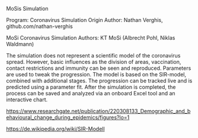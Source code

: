 MoSis Simulation

Program: Coronavirus Simulation
Origin Author: Nathan Verghis, github.com/nathan-verghis

MoSi Coronavirus Simulation
Authors: KT MoSi (Albrecht Pohl, Niklas Waldmann)

The simulation does not represent a scientific model of the coronavirus spread. However, basic influences as the division of areas,
vaccination, contact restrictions and immunity can be seen and reproduced. Parameters are used to tweak the progression.
The model is based on the SIR-model, combined with additional stages. The progression can be tracked live and is
predicted using a parameter fit. After the simulation is completed, the process can be saved and analyzed via an onboard
Excel tool and an interactive chart.



https://www.researchgate.net/publication/220308133_Demographic_and_behavioural_change_during_epidemics/figures?lo=1

https://de.wikipedia.org/wiki/SIR-Modell
